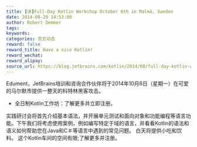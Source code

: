 ```yaml
---
title: [译]Full-Day Kotlin Workshop October 6th in Malmö, Sweden
date: 2014-08-20 14:53:00
author: Robert Demmer
tags:
keywords:
categories: 官方动态
reward: false
reward_title: Have a nice Kotlin!
reward_wechat:
reward_alipay:
source_url: https://blog.jetbrains.com/kotlin/2014/08/full-day-kotlin-workshop-october-6th-in-malmo-sweden/
---
```


Edument，JetBrains培训和咨询合作伙伴将于2014年10月6日（星期一）在可爱的马尔默市提供一整天的科特林黑客攻击。

* 全日制Kotlin工作坊：了解更多并立即注册。

实践研讨会将首先介绍基本语法，并开展单元测试和面向对象和功能编程等语言功能。下午我们将考虑使用案例，例如编写特定于域的语言，并看看Kotlin的语法和语义如何帮助您在Java和C＃等语言中遇到的常见问题。
白天将提供小吃和饮料。
这个Kotlin车间的空间有限;了解更多并注册。
